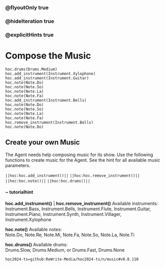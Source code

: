 ### @flyoutOnly true
### @hideIteration true
### @explicitHints true

# Compose the Music

```python-template
hoc.drums(Drums.Medium)
hoc.add_instrument(Instrument.Xylophone)
hoc.add_instrument(Instrument.Guitar)
hoc.note(Note.Do)
hoc.note(Note.So)
hoc.note(Note.La)
hoc.note(Note.Fa)
hoc.add_instrument(Instrument.Bells)
hoc.note(Note.Do)
hoc.note(Note.So)
hoc.note(Note.La)
hoc.note(Note.Fa)
hoc.remove_instrument(Instrument.Bells)
hoc.note(Note.Do)
```

## Create your own Music
The Agent needs help composing music for its show. Use the following functions to create music for the Agent. See the hint for all available music parameters.

``||hoc:hoc.add_instrument()||``
``||hoc:hoc.remove_instrument()||``
``||hoc:hoc.note()||``
``||hoc:hoc.drums()||``

#### ~ tutorialhint
**hoc.add_instrument()** | **hoc.remove_instrument()**
Available instruments:  
Instrument.Bass, Instrument.Bells, Instrument.Flute, Instrument.Guitar, Instrument.Piano, Instrument.Synth, Instrument.Villager, Instrument.Xylophone

**hoc.note()**
Available notes:  
Note.Do, Note.Re, Note.Mi, Note.Fa, Note.So, Note.La, Note.Ti

**hoc.drums()**
Available drums:  
Drums.Slow, Drums.Medium, or Drums.Fast, Drums.None

```package
hoc2024-ts=github:ReWrite-Media/hoc2024-ts/n/music#v0.0.110
```